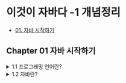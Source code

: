 # 이것이 자바다 -1 개념정리
 - [01. 자바 시작하기](#Chapter-01-자바-시작하기)

## Chapter 01 자바 시작하기

<details markdown="1">
<summary>1.1 프로그래밍 언어란?</summary>

- 컴퓨터가 이해하는 언어 ≠ 인간이 이해하는 언어 ( `서로 이해할 수 없다.` )
  > 둘 사이를 이어주는 다리 역할이 필요하다!  
  
---

- 프로그래밍 언어는 고급 언어와 저급 언어로 구분된다.
  - 고급 언어 : 컴퓨터와 대화할 수 있도록 만든 언어 중에서 사람이 쉽게 이해할 수 있는 언어
  
  > 컴퓨터가 바로 이해할 수 없어서 `컴파일(compile)` 과정을 통해 기계어로 변환한 후 컴퓨터가 사용한다.
  
  - 저급 언어 : 기계어에 가까운 언어  
  
  > 사람이 쉽게 이해할 수 없기 때문에 배우기 까다롭다.

---
- 일반적으로 프로그래밍 언어는 `C, C++, 자바(Java)`는 모두 고급 언어에 속한다.
- 이 언어들로 작성된 내용을 소스(source)라고 부르고, 이 소스는 컴파일러(compiler)라는 소프트웨어에 의해 기계어로 변환된 후 컴퓨터에서 실행할 수 있게 된다.

> 프로그램(program)이란 컴퓨터에서 특정 목적을 수행하기 위해 프로그래밍 언어로 작성된 소스를 기계어로 번역한 것을 말한다.
</details>

<details markdown="1">
<summary>1.2 자바란?</summary>

#### 1.2.1 자바 소개  
- 1995년 썬 마이크로시스템즈(Sun Microsystems)에서 자바(Java)언어를 발표.
- 가전 제품에서 사용될 목적으로 고안된 오크(oak) 언어에서 시작.
- 1999년부터 단 한 번의 작성으로 모든 곳에서 실행 가능한 유일한 언어로 웹 어플리케이션 구축용 언어로 급부상.
---  
### 1.2.2 자바의 특징
**1. 이식성이 높은 언어**
> 이식성 : 서로 다른 실행 환경을 가진 시스템 간에 프로그램을 옮겨 실행할 수 있는 것
  
- 자바 언어로 개발된 프로그램은 소스 파일을 다시 수정하지 않아도, `자바 실행 환경(JRE : Java Runtime Environment)`이 설치되어 있는 모든 운영체제에서 실행 가능하다.  

---
**2. 객체 지향 언어**  
> 프로그램을 개발하는 기법으로 부품에 해당하는 객체들을 먼저 만들고, 이것들을 하나씩 조립 및 연결해서 전체 프로그램을 완성하는 기법을 `객체 지향 프로그래밍(OOP : Object Oriented Programming)`이라고 하고, 이때 사용되는 언어를 객체 지향 언어라고 한다.
>> 자바는 100% 객체 지향 언어이다(하지만 자바로 객체 지향 언어를 이용하지 않으면, 객체 지향 프로그램이 아니다).  
---
**3. 함수적 스타일 코딩을 지원**
> 자바는 함수적 프로그래밍을 위해 `람다식(Lanbda Expresstions)`을 자바 8부터 지원한다. 람다식을 사용하면 컬렉션의 요소를 필터링, 매핑, 집계 처리하는데 쉬워지고, 코드가 간결해진다.  
---
**4. 메모리를 자동으로 관리**
> 자바는 개발자가 직접 메모리에 접근할 수 없도록 설계되었으며, 메모리는 자바가 직접 관리한다. 객체 생성 시 자동적으로 메모리 영역을 찾아서 할당하고, 사용이 완료되면 `쓰레기 수집기(Garbage Collector)`를 실행시켜 자동적으로 사용하지 않는 객체를 제거시켜준다.
---
**5. 다양한 어플리케이션 개발 가능**
> 자바는 윈도우, 리눅스, 유닉스, 맥 등 다양한 운영체제에서 실행되는 프로그램을 개발할 수 있다.   
---
**6. 멀티 스레드(Mulit-Thread)를 쉽게 구현 가능**
> 하나의 프로그램이 동시에 여러 작업을 처리해야 할 경우와 대용량 작업을 빨리 처리하기 위해 서브 작업으로 분리해서 병렬 처리하려면 멀티 스레드 프로그래밍이 필요하다. 자바는 스레드 생성 및 제어와 관련된 라이브러리 API를 제공하고 있기 때문에 실행되는 운영체제에 상관없이 멀티 스레드를 쉽게 구현할 수 있다.   
---
**7. 동적 로딩(Dynamic Loading)을 지원**
> 어플리케이션이 실행될 때 모든 객체가 생성되지 않고, 객체가 필요한 시점에 클래스를 동적 로딩해서 객체를 생성한다.   
---
**8. 막강한 오픈소스 라이브러리**
> 자바는 오픈소스(Open Source) 언어이기 때문에 자바 프로그램에서 사용하는 라이브러리 또한 오픈소스가 넘쳐난다. 검증된 오픈소스 라이브러리를 사용하면 개발 기간을 단축하면서 안전성이 높은 어플리케이션을 쉽게 개발할 수 있다.   
---

#### 1.2.3 자바 가상 기계(JVM)  
- 자바 프로그램은 완전한 기계어가 아닌, 중간 단계의 바이트 코드이기 때문에 이것을 해석하고 실행할 수 있는 가상의 운영체제가 필요하다. 이것이 `자바 가상 기계(JVM : Java Virtual Machine)이다.
- JVM은 실 운영체제를 대신해서 자바 프로그램을 실행하는 가상의 운영체제 역할을 한다.
  > 운영체제별로 프로그램을 실행하고 관리하는 방법이 다르기 때문에 운영체제별로 자바 프로그램을 별도로 개발하는 것보다 운영체제와 자바 프로그램을 중계하는 JVM을 두어 자바 프로그램이 여러 운영체제에서 동일한 실행 결과가 나오도록 설계한 것이다.

- 바이트 코드는 모든 JVM에서 동일한 실행 결과를 보장하지만, JVM은 운영체제에 종속적이다.(운영체제에 맞는 JVM이 설치되어야 한다)
- 
<img src = "https://user-images.githubusercontent.com/106001755/170177138-5bb2e637-7e55-4e64-955a-cb539bb80f32.png" width="100" height="100">






</details>
